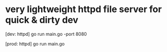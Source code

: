 # very lightweight httpd file server for quick & dirty dev

[dev: httpd] go run main.go -port 8080


[prod: httpd] go run main.go 

